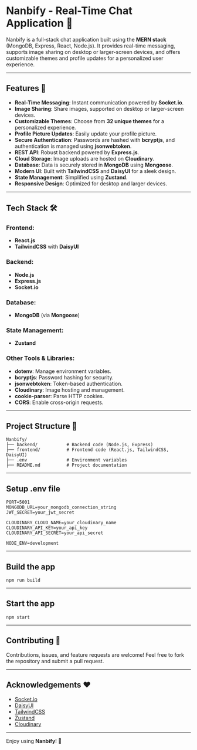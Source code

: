 # Nanbify - Real-Time Chat Application 💬

Nanbify is a full-stack chat application built using the **MERN stack** (MongoDB, Express, React, Node.js). It provides real-time messaging, supports image sharing on desktop or larger-screen devices, and offers customizable themes and profile updates for a personalized user experience.

---

## Features 🚀

- **Real-Time Messaging**: Instant communication powered by **Socket.io**.
- **Image Sharing**: Share images, supported on desktop or larger-screen devices.
- **Customizable Themes**: Choose from **32 unique themes** for a personalized experience.
- **Profile Picture Updates**: Easily update your profile picture.
- **Secure Authentication**: Passwords are hashed with **bcryptjs**, and authentication is managed using **jsonwebtoken**.
- **REST API**: Robust backend powered by **Express.js**.
- **Cloud Storage**: Image uploads are hosted on **Cloudinary**.
- **Database**: Data is securely stored in **MongoDB** using **Mongoose**.
- **Modern UI**: Built with **TailwindCSS** and **DaisyUI** for a sleek design.
- **State Management**: Simplified using **Zustand**.
- **Responsive Design**: Optimized for desktop and larger devices.

---

## Tech Stack 🛠️

### Frontend:
- **React.js**
- **TailwindCSS** with **DaisyUI**

### Backend:
- **Node.js**
- **Express.js**
- **Socket.io**

### Database:
- **MongoDB** (via **Mongoose**)

### State Management:
- **Zustand**

### Other Tools & Libraries:
- **dotenv**: Manage environment variables.
- **bcryptjs**: Password hashing for security.
- **jsonwebtoken**: Token-based authentication.
- **Cloudinary**: Image hosting and management.
- **cookie-parser**: Parse HTTP cookies.
- **CORS**: Enable cross-origin requests.

---

## Project Structure 📂

```
Nanbify/
├── backend/           # Backend code (Node.js, Express)
├── frontend/          # Frontend code (React.js, TailwindCSS, DaisyUI)
├── .env               # Environment variables
├── README.md          # Project documentation
```
---

## Setup .env file

```
PORT=5001
MONGODB_URL=your_mongodb_connection_string
JWT_SECRET=your_jwt_secret

CLOUDINARY_CLOUD_NAME=your_cloudinary_name
CLOUDINARY_API_KEY=your_api_key
CLOUDINARY_API_SECRET=your_api_secret

NODE_ENV=development
```


---

## Build the app
```
npm run build
```

---
## Start the app
```
npm start
```
---


## Contributing 🤝

Contributions, issues, and feature requests are welcome! Feel free to fork the repository and submit a pull request.

---

## Acknowledgements ❤️

- [Socket.io](https://socket.io/)
- [DaisyUI](https://daisyui.com/)
- [TailwindCSS](https://tailwindcss.com/)
- [Zustand](https://github.com/pmndrs/zustand)
- [Cloudinary](https://cloudinary.com/)

---

Enjoy using **Nanbify**! 🎉








